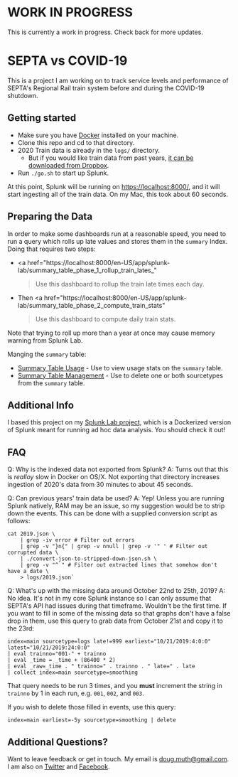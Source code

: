 
# WORK IN PROGRESS

This is currently a work in progress.  Check back for more updates.


# SEPTA vs COVID-19

This is a project I am working on to track service levels and performance of 
SEPTA's Regional Rail train system before and during the COVID-19 shutdown.


## Getting started

- Make sure you have <a href="https://www.docker.com/">Docker</a> installed on your machine.
- Clone this repo and cd to that directory.
- 2020 Train data is already in the `logs/` directory.
   - But if you would like train data from past years, <a href="https://www.dropbox.com/sh/3jnvonaqtmvc3wh/AACvwz3DMTXrW56P8xBUUIcSa?dl=0">it can be downloaded from Dropbox</a>.
- Run `./go.sh` to start up Splunk.

At this point, Splunk will be running on <a href="https://localhost:8000/">https://localhost:8000/</a>, 
and it will start ingesting all of the train data.  On my Mac, this took about 60 seconds.


## Preparing the Data

In order to make some dashboards run at a reasonable speed, you need to run a query which
rolls up late values and stores them in the `summary` Index.  Doing that requires two steps:

- <a href="https://localhost:8000/en-US/app/splunk-lab/summary_table_phase_1_rollup_train_lates_"
	>Use this dashboard</a> to rollup the train late times each day.
- Then <a href="https://localhost:8000/en-US/app/splunk-lab/summary_table_phase_2_compute_train_stats"
	>Use this dashboard</a> to compute daily train stats.

Note that trying to roll up more than a year at once may cause memory warning from Splunk Lab.

Manging the `summary` table:
- <a href="https://localhost:8000/en-US/app/splunk-lab/summary_table_usage">Summary Table Usage</a> - Use to view usage stats on the `summary` table.
- <a href="https://localhost:8000/en-US/app/splunk-lab/summary_table_management">Summary Table Management</a> - Use to delete one or both sourcetypes from the `summary` table.


## Additional Info

I based this project on my <a href="https://github.com/dmuth/splunk-lab">Splunk Lab project</a>,
which is a Dockerized version of Splunk meant for running ad hoc data analysis.  You should check it out!


## FAQ

Q: Why is the indexed data not exported from Splunk?
A: Turns out that this is _realloy_ slow in Docker on OS/X.  Not exporting that directory increases
ingestion of 2020's data from 30 minutes to about 45 seconds.

Q: Can previous years' train data be used?
A: Yep!  Unless you are running Splunk natively, RAM may be an issue, so my suggestion would be to strip down
the events.  This can be done with a supplied conversion script as follows:

```
cat 2019.json \
	| grep -iv error # Filter out errors
	| grep -v "}n{" | grep -v nnull | grep -v '" ' # Filter out corrupted data \
	| ./convert-json-to-stripped-down-json.sh \
	| grep -v "^ " # Filter out extracted lines that somehow don't have a date \ 
	> logs/2019.json`
```

Q: What's up with the missing data around October 22nd to 25th, 2019?
A: No idea.  It's not in my core Splunk instance so I can only assume that SEPTA's API had issues during that timeframe.  Wouldn't be the first time.  If you want to fill in some of the missing data so that graphs don't have a false drop in them, use this query to grab data from October 21st and copy it to the 23rd:

```
index=main sourcetype=logs late!=999 earliest="10/21/2019:4:0:0" latest="10/21/2019:24:0:0" 
| eval trainno="001-" + trainno 
| eval _time = _time + (86400 * 2) 
| eval _raw=_time . " trainno=" . trainno . " late=" . late 
| collect index=main sourcetype=smoothing
```

That query needs to be run 3 times, and you **must** increment the string in `trainno` by 1 in each run, e.g. `001`, `002`, and `003`.

If you wish to delete those filled in events, use this query:

`index=main earliest=-5y sourcetype=smoothing | delete`


## Additional Questions?

Want to leave feedback or get in touch.  My email is doug.muth@gmail.com.
I am also on <a href="http://twitter.com/dmuth">Twitter</a> and <a href="http://www.facebook.com/">Facebook</a>.




